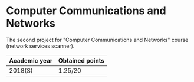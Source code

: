 # Computer Communications and Networks

The second project for "Computer Communications and Networks" course (network services scanner).

| Academic year | Obtained points |
| ------------- | --------------- |
| 2018(S)       | 1.25/20         |
